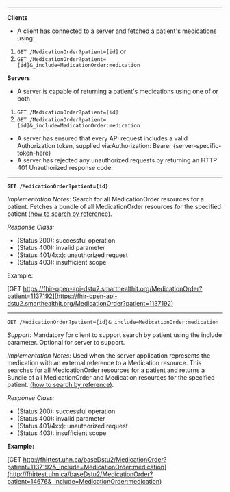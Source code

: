 

-------------------------

**Clients**

-  A client has connected to a server and fetched a patient's medications using:

1. `GET /MedicationOrder?patient=[id]` or
1. `GET /MedicationOrder?patient=[id]&_include=MedicationOrder:medication`

**Servers**

- A server is capable of returning a patient's medications using one of or both

1. `GET /MedicationOrder?patient=[id]`
1. `GET /MedicationOrder?patient=[id]&_include=MedicationOrder:medication`

- A server has ensured that every API request includes a valid Authorization token, supplied via:Authorization: Bearer {server-specific-token-here}
- A server has rejected any unauthorized requests by returning an HTTP 401 Unauthorized response code.

-----------

**`GET /MedicationOrder?patient={id}`**

*Implementation Notes:*  Search for all MedicationOrder resources for a patient. Fetches a bundle of all MedicationOrder resources for the specified patient  [(how to search by reference)].



*Response Class:*

-   (Status 200): successful operation
-   (Status 400): invalid parameter
-   (Status 401/4xx): unauthorized request
-   (Status 403): insufficient scope

Example:

[GET https://fhir-open-api-dstu2.smarthealthit.org/MedicationOrder?patient=1137192](https://fhir-open-api-dstu2.smarthealthit.org/MedicationOrder?patient=1137192)

-----------

`GET /MedicationOrder?patient={id}&_include=MedicationOrder:medication`

*Support:* Mandatory for client to support search by patient using the include parameter.  Optional for server to support.

*Implementation Notes:*  Used when the server application represents the medication with an external reference to  a Medication resource. This searches for all MedicationOrder resources for a patient and returns a Bundle of all MedicationOrder and Medication resources for the specified patient.  [(how to search by reference)].

*Response Class:*

-   (Status 200): successful operation
-   (Status 400): invalid parameter
-   (Status 401/4xx): unauthorized request
-   (Status 403): insufficient scope

**Example:**

[GET http://fhirtest.uhn.ca/baseDstu2/MedicationOrder?patient=1137192&_include=MedicationOrder:medication](http://fhirtest.uhn.ca/baseDstu2/MedicationOrder?patient=14676&_include=MedicationOrder:medication)


  [(how to search by reference)]: http://hl7.org/fhir/DSTU2/search.html#reference
  [(how to search by token)]: http://hl7.org/fhir/DSTU2/search.html#token
  [Composite Search Parameters]: http://hl7.org/fhir/search.html#combining
  [(how to search by date)]: http://hl7.org/fhir/DSTU2/search.html#date
